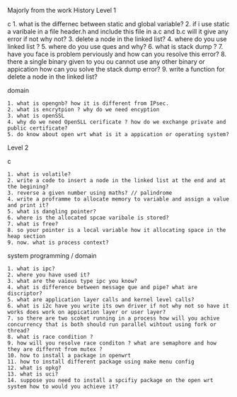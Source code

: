 
Majorly from the work History
Level 1

c 
    1. what is the differnec between static and global variable?
    2. if i use static a varibale in a file header.h and include this file in a.c and b.c will it give any error if not why not?
    3. delete a node in the linked list?
    4. where do you use linked list ?
    5. where do you use ques and why?
    6. what is stack dump ?
    7. have you face is problem perviously and how can you resolve this error?
    8. there a single binary given to you ou cannot use any other binary or appication  how can you solve the stack dump error?
    9. write a function for delete a node in the linked list?
    

domain

    1. what is opengnb? how it is different from IPsec.
    2. what is encrytpion ? why do we need encyption
    3. what is openSSL
    4. why do we need OpenSLL cerificate ? how do we exchange private and public certificate?
    5. do know about open wrt what is it a appication or operating system?
     


Level 2 

c

    1. what is volatile?
    2. write a code to insert a node in the linked list at the end and at the begining?
    3. reverse a given number using maths? // palindrome
    4. write a proframme to allocate memory to variable and assign a value and print it?
    5. what is dangling pointer?
    6. where is the allocated spcae varibale is stored?
    7. what is free? 
    8. so your pointer is a local variable how it allocating space in the heap section 
    9. now. what is process context?
 

system programming / domain
    
    
    1. what is ipc?
    2. where you have used it?
    3. what are the vaious type ipc you know?
    4. what is difference between message que and pipe? what are discriptor?
    5. what are application layer calls and kernel level calls?
    6. what is i2c have you write its own driver if not why not so have it works does work on appication layer or user layer?
    7. so there are two scoket running in a process how will you achive concurrency that is both should run parallel wihtout using fork or thread?
    8. what is race condition ?
    9. how will you resolve race conditon ? what are semaphore and how they are differnt from mutex ?
    10. how to install a package in openwrt
    11. how to install different package using make menu config
    12. what is opkg? 
    13. what is uci?
    14. suppose you need to install a spcifiy package on the open wrt system how to would you achieve it?
